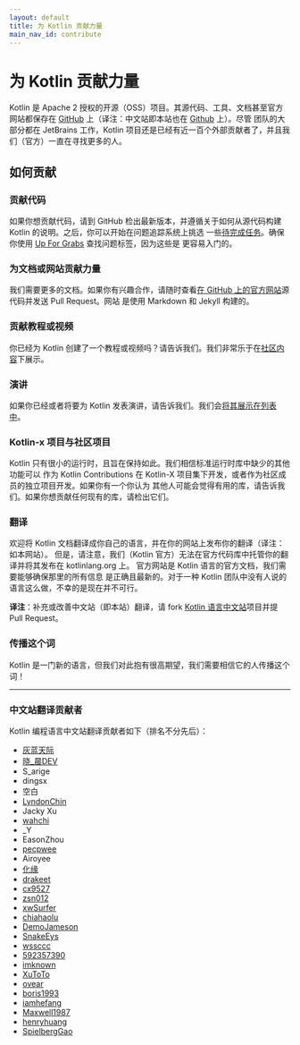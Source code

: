 ```yaml
---
layout: default
title: 为 Kotlin 贡献力量
main_nav_id: contribute
---
```


# 为 Kotlin 贡献力量

Kotlin 是 Apache 2 授权的开源（OSS）项目。其源代码、工具、文档甚至官方网站都保存在 [GitHub](https://github.com/jetbrains/kotlin) 上（译注：中文站即本站也在 [Github](https://github.com/hltj/kotlin-web-site-cn) 上）。尽管
团队的大部分都在 JetBrains 工作，Kotlin 项目还是已经有近一百个外部贡献者了，并且我们（官方）一直在寻找更多的人。

## 如何贡献

### 贡献代码

如果你想贡献代码，请到 GitHub 检出最新版本，并遵循关于如何从源代码构建 Kotlin 的说明。之后，你可以开始在问题追踪系统上挑选
一些[待完成任务](https://youtrack.jetbrains.com/issues/KT?q=%23Unresolved+)。确保你使用 [Up For Grabs](https://youtrack.jetbrains.com/issues/KT?q=%23Unresolved+tag%3A+%7BUp+For+Grabs%7D) 查找问题标签，因为这些是
更容易入门的。

### 为文档或网站贡献力量

我们需要更多的文档。如果你有兴趣合作，请随时查看[在 GitHub 上的官方网站](https://github.com/jetbrains/kotlin-web-site)源代码并发送 Pull Request。网站
是使用 Markdown 和 Jekyll 构建的。

### 贡献教程或视频

你已经为 Kotlin 创建了一个教程或视频吗？请告诉我们。我们非常乐于在[社区内容](http://kotlinlang.org/docs/resources.html)下展示。

### 演讲

如果你已经或者将要为 Kotlin 发表演讲，请告诉我们。我们会[将其展示在列表中](http://kotlinlang.org/docs/events.html)。

### Kotlin-x 项目与社区项目

Kotlin 只有很小的运行时，且旨在保持如此。我们相信标准运行时库中缺少的其他功能可以
作为 Kotlin Contributions 在 Kotlin-X 项目集下开发，或者作为社区成员的独立项目开发。如果你有一个你认为
其他人可能会觉得有用的库，请告诉我们。如果你想贡献任何现有的库，请检出它们。

### 翻译

欢迎将 Kotlin 文档翻译成你自己的语言，并在你的网站上发布你的翻译（译注：如本网站）。
但是，请注意，我们（Kotlin 官方）无法在官方代码库中托管你的翻译并将其发布在 kotlinlang.org 上。
官方网站是 Kotlin 语言的官方文档，我们需要能够确保那里的所有信息
是正确且最新的。对于一种 Kotlin 团队中没有人说的语言这么做，不幸的是现在并不可行。

**译注**：补充或改善中文站（即本站）翻译，请 fork [Kotlin 语言中文站](https://github.com/hltj/kotlin-web-site-cn)项目并提 Pull Request。

### 传播这个词

Kotlin 是一门新的语言，但我们对此抱有很高期望，我们需要相信它的人传播这个词！

---

### 中文站翻译贡献者

Kotlin 编程语言中文站翻译贡献者如下（排名不分先后）：

* [灰蓝天际](https://github.com/hltj)
* [晓_晨DEV](http://tanfujun.com/)
* S_arige
* dingsx
* 空白
* [LyndonChin](https://github.com/LyndonChin)
* Jacky Xu
* [wahchi](https://github.com/wahchi)
* _Y
* EasonZhou
* [pecpwee](https://github.com/pecpwee)
* Airoyee
* [化缘](http://frblog.sinaapp.com/)
* [drakeet](https://github.com/drakeet)
* [cx9527](https://github.com/cx9527)
* [zsn012](http://github.com/zsn012)
* [xwSurfer](https://github.com/xwSurfer)
* [chiahaolu](https://github.com/chiahaolu)
* [DemoJameson](http://www.demojameson.com/)
* [SnakeEys](https://github.com/SnakeEys)
* [wssccc](https://github.com/wssccc)
* [592357390](https://github.com/592357390)
* [imknown](https://github.com/imknown)
* [XuToTo](https://github.com/XuToTo)
* [ovear](https://github.com/ovear)
* [boris1993](https://github.com/boris1993)
* [iamhefang](https://github.com/iamhefang)
* [Maxwell1987](https://github.com/Maxwell1987)
* [henryhuang](https://github.com/henryhuang)
* [SpielbergGao](https://github.com/SpielbergGao)
